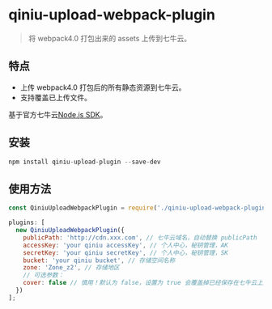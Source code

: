 # qiniu-upload-webpack-plugin

> 将 webpack4.0 打包出来的 assets 上传到七牛云。

## 特点

- 上传 webpack4.0 打包后的所有静态资源到七牛云。
- 支持覆盖已上传文件。

基于官方七牛云[Node.js SDK](https://developer.qiniu.com/kodo/sdk/1289/nodejs)。

## 安装

```js
npm install qiniu-upload-plugin --save-dev
```

## 使用方法

```js
const QiniuUploadWebpackPlugin = require('./qiniu-upload-webpack-plugin');

plugins: [
  new QiniuUploadWebpackPlugin({
    publicPath: 'http://cdn.xxx.com', // 七牛云域名，自动替换 publicPath
    accessKey: 'your qiniu accessKey', // 个人中心，秘钥管理，AK
    secretKey: 'your qiniu secretKey', // 个人中心，秘钥管理，SK
    bucket: 'your qiniu bucket', // 存储空间名称
    zone: 'Zone_z2', // 存储地区
    // 可选参数：
    cover: false // 慎用！默认为 false，设置为 true 会覆盖掉已经保存在七牛云上的同名文件。
  })
];
```
